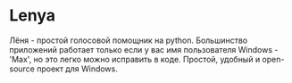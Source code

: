 # Lenya
Лёня - простой голосовой помощник на python. Большинство приложений работает только если у вас имя пользователя Windows - 'Max', но это легко можно исправить в коде. Простой, удобный и open-source проект для Windows.
